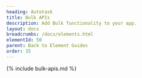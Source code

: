 ```yaml
---
heading: Autotask
title: Bulk APIs
description: Add Bulk functionality to your app.
layout: docs
breadcrumbs: /docs/elements.html
elementId: 50
parent: Back to Element Guides
order: 35
---
```


{% include bulk-apis.md %}

